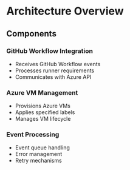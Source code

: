# Architecture Overview

## Components

### GitHub Workflow Integration
- Receives GitHub Workflow events
- Processes runner requirements
- Communicates with Azure API

### Azure VM Management
- Provisions Azure VMs
- Applies specified labels
- Manages VM lifecycle

### Event Processing
- Event queue handling
- Error management
- Retry mechanisms
